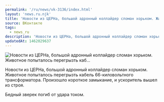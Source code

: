 ```yaml
---
permalink: '/ru/news/vk-3136/index.html'
layout: 'news.ru.njk'
title: 'Новости из ЦЕРНа, большой адронный коллайдер сломан хорьком. Животное попыталось перегрызть каб'
source: ВКонтакте
tags:
  - news_ru
description: 'Новости из ЦЕРНа, большой адронный коллайдер сломан хорьком. Животное попыталось перегрызть каб…'
updatedAt: 1462029637
---
```

![Новости из ЦЕРНа, большой адронный коллайдер сломан хорьком. Животное попыталось перегрызть каб…](https://sun9-2.userapi.com/impf/c631422/v631422484/327bd/xiuca0QRE9s.jpg?size=1080x608&quality=96&proxy=1&sign=64a9abdc8ef9811d7a3d3d998910f55f&c_uniq_tag=1Rgz_CI2HLagT6A2aRB6jsy3zCd7et4zELmMl6V8YQQ&type=album)

Новости из ЦЕРНа, большой адронный коллайдер сломан хорьком. Животное попыталось перегрызть кабель 66-киловольтного трансформатора. Произошло короткое замыкание, и ускоритель вышел из строя.

Бедный зверек погиб от удара током.

